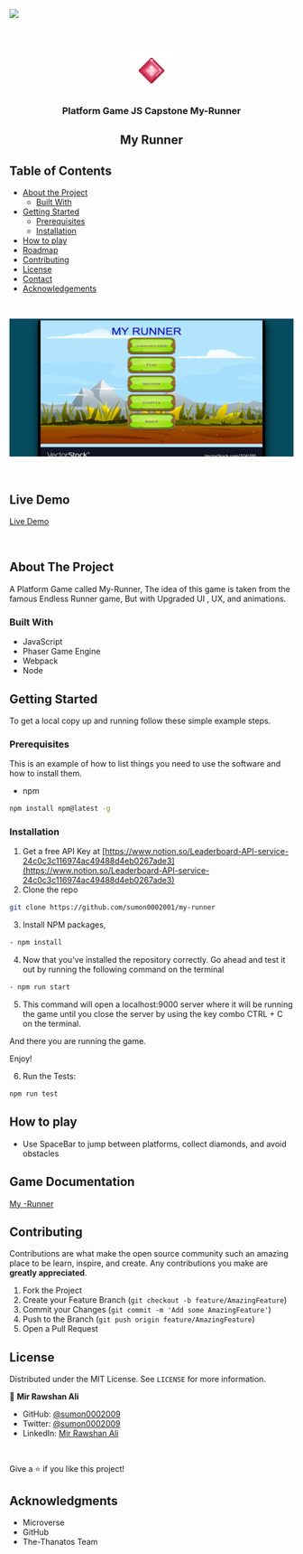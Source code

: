 ![](https://img.shields.io/badge/Microverse-blueviolet)

<!-- PROJECT LOGO -->
<br />
<p align="center">
  <a href="#">
    <img src="./src/assets/dim.png" alt="Logo" width="80" height="80">
  </a>

  <h3 align="center">Platform Game JS Capstone My-Runner</h3>
  <h2 align="center">My Runner</h2>

  



<!-- TABLE OF CONTENTS -->
## Table of Contents

* [About the Project](#about-the-project)
  * [Built With](#built-with)
* [Getting Started](#getting-started)
  * [Prerequisites](#prerequisites)
  * [Installation](#installation)
* [How to play](#How-to-play)
* [Roadmap](#roadmap)
* [Contributing](#contributing)
* [License](#license)
* [Contact](#contact)
* [Acknowledgements](#acknowledgements)

<br>

![](./src/assets/screenshot.png)

<br>

## Live Demo

[Live Demo](https://agitated-curran-7c280e.netlify.app/)

<br>

<!-- ABOUT THE PROJECT -->
## About The Project



A Platform Game called My-Runner, The idea of this game is taken from the famous Endless Runner game, But with Upgraded UI , UX, and animations.


### Built With

* JavaScript
* Phaser Game Engine
* Webpack
* Node




<!-- GETTING STARTED -->
## Getting Started

To get a local copy up and running follow these simple example steps.

### Prerequisites

This is an example of how to list things you need to use the software and how to install them.
* npm
```sh
npm install npm@latest -g
```

### Installation

1. Get a free API Key at [https://www.notion.so/Leaderboard-API-service-24c0c3c116974ac49488d4eb0267ade3](https://www.notion.so/Leaderboard-API-service-24c0c3c116974ac49488d4eb0267ade3)
2. Clone the repo
```sh
git clone https://github.com/sumon0002001/my-runner
```
3. Install NPM packages, 
```sh
- npm install

```

4. Now that you've installed the repository correctly. Go ahead and test it out by running the following command on the terminal
```sh
- npm run start

```

5. This command will open a localhost:9000 server where it will be running the game until you close the server by using the key combo CTRL + C on the terminal.

And there you are running the game.

Enjoy!



6. Run the Tests:
```sh
npm run test
```

## How to play

* Use SpaceBar to jump between platforms, collect diamonds, and avoid obstacles

## Game Documentation 

[My -Runner](https://docs.google.com/document/d/14_iBzd4NHNYhKuvc4AHw_zV8wyHeAqtlFOyVM4g-Y8Y/edit?usp=sharing)


<!-- CONTRIBUTING -->
## Contributing

Contributions are what make the open source community such an amazing place to be learn, inspire, and create. Any contributions you make are **greatly appreciated**.

1. Fork the Project
2. Create your Feature Branch (`git checkout -b feature/AmazingFeature`)
3. Commit your Changes (`git commit -m 'Add some AmazingFeature'`)
4. Push to the Branch (`git push origin feature/AmazingFeature`)
5. Open a Pull Request



<!-- LICENSE -->
## License

Distributed under the MIT License. See `LICENSE` for more information.



<!-- CONTACT -->
👤 **Mir Rawshan Ali**

- GitHub: [@sumon0002009](https://github.com/sumon0002001)
- Twitter: [@sumon0002009](https://twitter.com/Sumon0002009)
- LinkedIn: [Mir Rawshan Ali](https://www.linkedin.com/in/mir-rawshan-ali-27b6a5198/)



<br>



<!-- ACKNOWLEDGEMENTS -->
Give a ⭐️ if you like this project!

## Acknowledgments

- Microverse
- GitHub
- The-Thanatos Team






